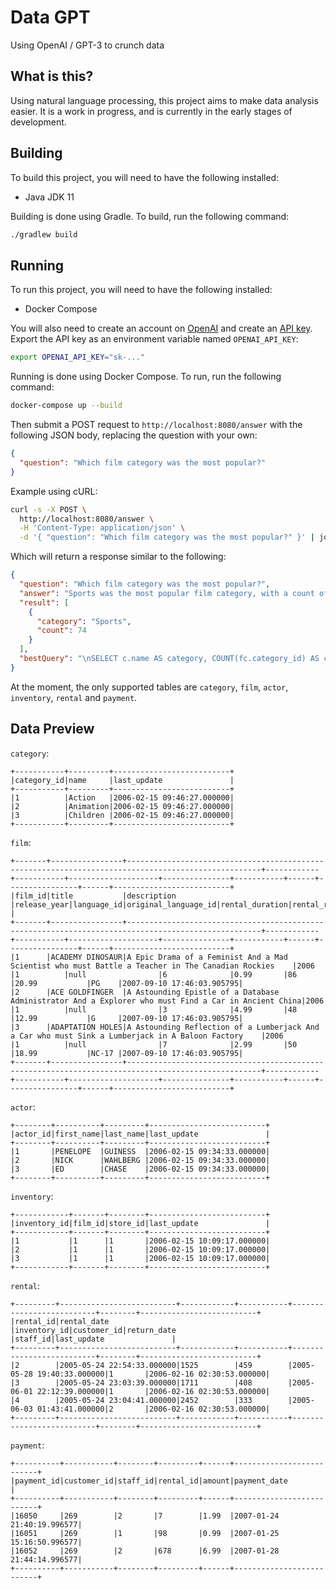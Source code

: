 # Data GPT
Using OpenAI / GPT-3 to crunch data

## What is this?
Using natural language processing, this project aims to make data analysis easier.
It is a work in progress, and is currently in the early stages of development.

## Building
To build this project, you will need to have the following installed:
- Java JDK 11

Building is done using Gradle. To build, run the following command:
```bash
./gradlew build
```

## Running
To run this project, you will need to have the following installed:
- Docker Compose

You will also need to create an account on [OpenAI](https://openai.com/) and create an [API key](https://platform.openai.com/account/api-keys).
Export the API key as an environment variable named `OPENAI_API_KEY`:
```bash
export OPENAI_API_KEY="sk-..."
```

Running is done using Docker Compose. To run, run the following command:
```bash
docker-compose up --build
```

Then submit a POST request to `http://localhost:8080/answer` with the following JSON body, replacing the question with your own:
```json
{
  "question": "Which film category was the most popular?"
}
```
Example using cURL:
```bash
curl -s -X POST \
  http://localhost:8080/answer \
  -H 'Content-Type: application/json' \
  -d '{ "question": "Which film category was the most popular?" }' | jq
```
Which will return a response similar to the following:
```json
{
  "question": "Which film category was the most popular?",
  "answer": "Sports was the most popular film category, with a count of 74.",
  "result": [
    {
      "category": "Sports",
      "count": 74
    }
  ],
  "bestQuery": "\nSELECT c.name AS category, COUNT(fc.category_id) AS count\nFROM category c\nINNER JOIN film_category fc\n    ON c.category_id = fc.category_id\nGROUP BY c.name\nORDER BY count DESC\nLIMIT 1;"
}
```

At the moment, the only supported tables are `category`, `film`, `actor`, `inventory`, `rental` and `payment`.

## Data Preview
`category`:
```
+-----------+---------+--------------------------+
|category_id|name     |last_update               |
+-----------+---------+--------------------------+
|1          |Action   |2006-02-15 09:46:27.000000|
|2          |Animation|2006-02-15 09:46:27.000000|
|3          |Children |2006-02-15 09:46:27.000000|
+-----------+---------+--------------------------+
```

`film`:
```
+-------+----------------+----------------------------------------------------------------------------------------------------+------------+-----------+--------------------+---------------+-----------+------+----------------+------+--------------------------+
|film_id|title           |description                                                                                         |release_year|language_id|original_language_id|rental_duration|rental_rate|length|replacement_cost|rating|last_update               |
+-------+----------------+----------------------------------------------------------------------------------------------------+------------+-----------+--------------------+---------------+-----------+------+----------------+------+--------------------------+
|1      |ACADEMY DINOSAUR|A Epic Drama of a Feminist And a Mad Scientist who must Battle a Teacher in The Canadian Rockies    |2006        |1          |null                |6              |0.99       |86    |20.99           |PG    |2007-09-10 17:46:03.905795|
|2      |ACE GOLDFINGER  |A Astounding Epistle of a Database Administrator And a Explorer who must Find a Car in Ancient China|2006        |1          |null                |3              |4.99       |48    |12.99           |G     |2007-09-10 17:46:03.905795|
|3      |ADAPTATION HOLES|A Astounding Reflection of a Lumberjack And a Car who must Sink a Lumberjack in A Baloon Factory    |2006        |1          |null                |7              |2.99       |50    |18.99           |NC-17 |2007-09-10 17:46:03.905795|
+-------+----------------+----------------------------------------------------------------------------------------------------+------------+-----------+--------------------+---------------+-----------+------+----------------+------+--------------------------+
```

`actor`:
```
+--------+----------+---------+--------------------------+
|actor_id|first_name|last_name|last_update               |
+--------+----------+---------+--------------------------+
|1       |PENELOPE  |GUINESS  |2006-02-15 09:34:33.000000|
|2       |NICK      |WAHLBERG |2006-02-15 09:34:33.000000|
|3       |ED        |CHASE    |2006-02-15 09:34:33.000000|
+--------+----------+---------+--------------------------+
```

`inventory`:
```
+------------+-------+--------+--------------------------+
|inventory_id|film_id|store_id|last_update               |
+------------+-------+--------+--------------------------+
|1           |1      |1       |2006-02-15 10:09:17.000000|
|2           |1      |1       |2006-02-15 10:09:17.000000|
|3           |1      |1       |2006-02-15 10:09:17.000000|
+------------+-------+--------+--------------------------+
```

`rental`:
```
+---------+--------------------------+------------+-----------+--------------------------+--------+--------------------------+
|rental_id|rental_date               |inventory_id|customer_id|return_date               |staff_id|last_update               |
+---------+--------------------------+------------+-----------+--------------------------+--------+--------------------------+
|2        |2005-05-24 22:54:33.000000|1525        |459        |2005-05-28 19:40:33.000000|1       |2006-02-16 02:30:53.000000|
|3        |2005-05-24 23:03:39.000000|1711        |408        |2005-06-01 22:12:39.000000|1       |2006-02-16 02:30:53.000000|
|4        |2005-05-24 23:04:41.000000|2452        |333        |2005-06-03 01:43:41.000000|2       |2006-02-16 02:30:53.000000|
+---------+--------------------------+------------+-----------+--------------------------+--------+--------------------------+
```

`payment`:
```
+----------+-----------+--------+---------+------+--------------------------+
|payment_id|customer_id|staff_id|rental_id|amount|payment_date              |
+----------+-----------+--------+---------+------+--------------------------+
|16050     |269        |2       |7        |1.99  |2007-01-24 21:40:19.996577|
|16051     |269        |1       |98       |0.99  |2007-01-25 15:16:50.996577|
|16052     |269        |2       |678      |6.99  |2007-01-28 21:44:14.996577|
+----------+-----------+--------+---------+------+--------------------------+
```
